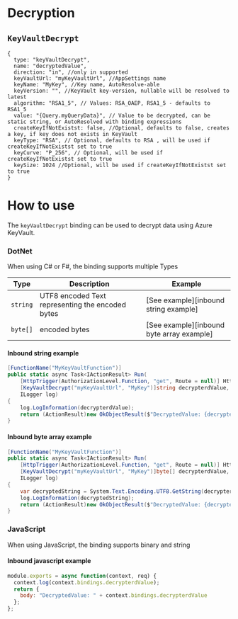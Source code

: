 # Decryption

## `KeyVaultDecrypt`

```json5
{
  type: "keyVaultDecrypt",
  name: "decryptedValue",
  direction: "in", //only in supported
  keyVaultUrl: "myKeyVaultUrl", //AppSettings name
  keyName: "MyKey", //Key name, AutoResolve-able
  keyVersion: "", //KeyVault key-version, nullable will be resolved to latest
  algorithm: "RSA1_5", // Values: RSA_OAEP, RSA1_5 - defaults to RSA1_5
  value: "{Query.myQueryData}", // Value to be decrypted, can be static string, or AutoResolved with binding expressions
  createKeyIfNotExistst: false, //Optional, defaults to false, creates a key, if key does not exists in KeyVault
  keyType: "RSA", // Optional, defaults to RSA , will be used if createKeyIfNotExistst set to true
  keyCurve: "P_256", // Optional, will be used if createKeyIfNotExistst set to true
  keySize: 1024 //Optional, will be used if createKeyIfNotExistst set to true
}
```

# How to use

The `keyVaultDecrypt` binding can be used to decrypt data using Azure KeyVault.

### DotNet

When using C# or F#, the binding supports multiple Types

| Type     | Description                                      | Example                                   |
| -------- | ------------------------------------------------ | ----------------------------------------- |
| `string` | UTF8 encoded Text representing the encoded bytes | [See example][inbound string example]     |
| `byte[]` | encoded bytes                                    | [See example][inbound byte array example] |

#### Inbound string example

```c#
[FunctionName("MyKeyVaultFunction")]
public static async Task<IActionResult> Run(
    [HttpTrigger(AuthorizationLevel.Function, "get", Route = null)] HttpRequest req,
    [KeyVaultDecrypt("myKeyVaultUrl", "MyKey")]string decrypterdValue,
    ILogger log)
{
    log.LogInformation(decrypterdValue);
    return (ActionResult)new OkObjectResult($"DecryptedValue: {decrypterdValue}");
}
```

#### Inbound byte array example

```c#
[FunctionName("MyKeyVaultFunction")]
public static async Task<IActionResult> Run(
    [HttpTrigger(AuthorizationLevel.Function, "get", Route = null)] HttpRequest req,
    [KeyVaultDecrypt("myKeyVaultUrl", "MyKey")]byte[] decrypterdValue,
    ILogger log)
{
    var decryptedString = System.Text.Encoding.UTF8.GetString(decrypterdValue);
    log.LogInformation(decryptedString);
    return (ActionResult)new OkObjectResult($"DecryptedValue: {decryptedString}");
}
```

### JavaScript

When using JavaScript, the binding supports binary and string

#### Inbound javascript example

```javascript
module.exports = async function(context, req) {
  context.log(context.bindings.decrypterdValue);
  return {
    body: "DecryptedValue: " + context.bindings.decrypterdValue
  };
};
```
